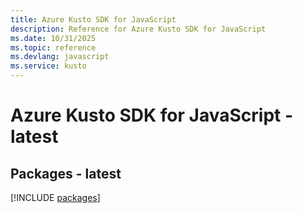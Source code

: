 ```yaml
---
title: Azure Kusto SDK for JavaScript
description: Reference for Azure Kusto SDK for JavaScript
ms.date: 10/31/2025
ms.topic: reference
ms.devlang: javascript
ms.service: kusto
---
```

# Azure Kusto SDK for JavaScript - latest
## Packages - latest
[!INCLUDE [packages](kusto-index.md)]